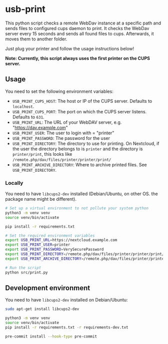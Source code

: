 # usb-print

This python script checks a remote WebDav instance at a specific path and sends files to configured cups daemon to print.
It checks the WebDav server every 15 seconds and sends all found files to cups. Afterwards, it moves them to another folder.

Just plug your printer and follow the usage instructions below!

**Note: Currently, this script always uses the first printer on the CUPS server.**

## Usage

You need to set the following environment variables:

* `USB_PRINT_CUPS_HOST`: The host or IP of the CUPS server. Defaults to `localhost`.
* `USB_PRINT_CUPS_PORT`: The port on which the CUPS server listens. Defaults to `631`.
* `USB_PRINT_URL`: The URL of your WebDAV server, e.g. "https://dav.example.com"
* `USB_PRINT_USER`: The user to login with = "printer"
* `USB_PRINT_PASSWORD`: The password for the user
* `USB_PRINT_DIRECTORY`: The directory to use for printing. On Nextcloud, if the user the directory belongs to is `printer` and the directory is `printer/print`, this looks like `/remote.php/dav/files/printer/printer/print/`
* `USB_PRINT_ARCHIVE_DIRECTORY`: Where to archive printed files. See `USB_PRINT_DIRECTORY`.

### Locally

You need to have `libcups2-dev` installed (Debian/Ubuntu, on other OS. the package name might be different).

```sh
# Set up a virtual environment to not pollute your system python
python3 -m venv venv
source venv/bin/activate

pip install -r requirements.txt

# Set the required environment variables
export USB_PRINT_URL=https://nextcloud.example.com
export USB_PRINT_USER=printer
export USB_PRINT_PASSWORD=VerySecurePassword
export USB_PRINT_DIRECTORY=/remote.php/dav/files/printer/printer/print/
export USB_PRINT_ARCHIVE_DIRECTORY=/remote.php/dav/files/printer/printer/print-archive/

# Run the script
python src/print.py
```

## Development environment

You need to have `libcups2-dev` installed on Debian/Ubuntu:

```sh
sudo apt-get install libcups2-dev
```

```sh
python3 -m venv venv
source venv/bin/activate
pip install -r requirements.txt -r requirements-dev.txt

pre-commit install --hook-type pre-commit
```
